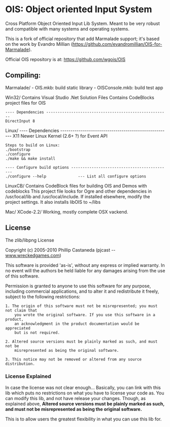 # OIS: Object oriented Input System

Cross Platform Object Oriented Input Lib System. Meant to be very robust and
compatible with many systems and operating systems.

This is a fork of official repository that add Marmalade support; it's based on the work by Evandro Millian (https://github.com/evandromillian/OIS-for-Marmalade).

Official OIS repository is at: https://github.com/wgois/OIS


## Compiling:
Marmalade/
	- OIS.mkb: build static library
	- OISConsole.mkb: build test app

	
Win32/
	Contains Visual Studio .Net Solution Files
	Contains CodeBlocks project files for OIS

	---- Dependencies ------------------------------------------------------
	DirectInput 8


Linux/
	---- Dependencies ------------------------------------------------------
	X11
        Newer Linux Kernel (2.6+ ?) for Event API

	Steps to build on Linux:
	./bootstrap
	./configure
	./make && make install

	---- Configure build options --------------------------------------------
	./configure --help              --- List all configure options


LinuxCB/
        Contains CodeBlock files for building OIS and Demos with codeblocks
        This project file looks for Ogre and other dependencies in /usr/local/lib
        and /usr/local/include. If installed elsewhere, modify the project
        settings. It also installs libOIS to ~/libs

Mac/
	XCode-2.2/
		Working, mostly complete OSX vackend.

## License

The zlib/libpng License

Copyright (c) 2005-2010 Phillip Castaneda (pjcast -- www.wreckedgames.com)

This software is provided 'as-is', without any express or implied warranty. In no
event will the authors be held liable for any damages arising from the use of this
software.

Permission is granted to anyone to use this software for any purpose, including
commercial applications, and to alter it and redistribute it freely, subject to the
following restrictions:

    1. The origin of this software must not be misrepresented; you must not claim that
		you wrote the original software. If you use this software in a product,
		an acknowledgment in the product documentation would be appreciated
		but is not required.

    2. Altered source versions must be plainly marked as such, and must not be
		misrepresented as being the original software.

    3. This notice may not be removed or altered from any source distribution.


### License Explained
In case the license was not clear enough... Basically, you can link with this lib
which puts no restrictions on what you have to license your code as. You can modify
this lib, and not have release your changes. Though, as explained above,
**Altered source versions must be plainly marked as such, and must not be misrepresented
as being the original software.**

This is to allow users the greatest flexibility in what you can use this lib for.
